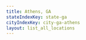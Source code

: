 ```yaml
---
title: Athens, GA
stateIndexKey: state-ga
cityIndexKey: city-ga-athens
layout: list_all_locations
---
```

